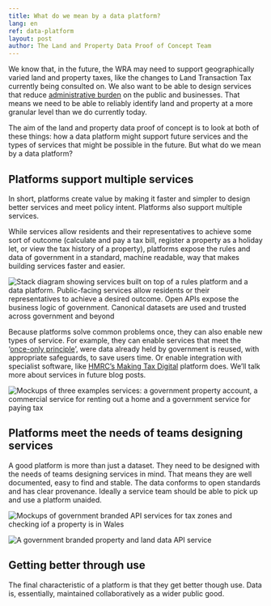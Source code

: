 ```yaml
---
title: What do we mean by a data platform?
lang: en
ref: data-platform
layout: post
author: The Land and Property Data Proof of Concept Team
---
```

We know that, in the future, the WRA may need to support geographically varied land and property taxes, like the changes to Land Transaction Tax currently being consulted on. We also want to be able to design services that reduce [administrative burden](https://en.wikipedia.org/wiki/Once-only_principle) on the public and businesses. That means we need to be able to reliably identify land and property at a more granular level than we do currently today.

The aim of the land and property data proof of concept is to look at both of these things: how a data platform might support future services and the types of services that might be possible in the future. But what do we mean by a data platform?

## Platforms support multiple services

In short, platforms create value by making it faster and simpler to design better services and meet policy intent. Platforms also support multiple services.

While services allow residents and their representatives to achieve some sort of outcome (calculate and pay a tax bill, register a property as a holiday let, or view the tax history of a property), platforms expose the rules and data of government in a standard, machine readable, way that makes building services faster and easier.

![Stack diagram showing services built on top of a rules platform and a data platform. Public-facing services allow residents or their representatives to achieve a desired outcome. Open APIs expose the business logic of government. Canonical datasets are used and trusted across government and beyond](/property-data-poc/assets/images/stack-en.png)

Because platforms solve common problems once, they can also enable new types of service. For example, they can enable services that meet the ‘[once-only principle](https://en.wikipedia.org/wiki/Once-only_principle)’, were data already held by government is reused, with appropriate safeguards, to save users time. Or enable integration with specialist software, like [HMRC’s Making Tax Digital](https://www.gov.uk/guidance/find-software-thats-compatible-with-making-tax-digital-for-vat) platform does. We’ll talk more about services in future blog posts.

![Mockups of three examples services: a government property account, a commercial service for renting out a home and a government service for paying tax](/property-data-poc/assets/images/services-en.png)

## Platforms meet the needs of teams designing services

A good platform is more than just a dataset. They need to be designed with the needs of teams designing services in mind. That means they are well documented, easy to find and stable. The data conforms to open standards and has clear provenance. Ideally a service team should be able to pick up and use a platform unaided.

![Mockups of government branded API services for tax zones and checking iof a property is in  Wales](/property-data-poc/assets/images/rules-en.png)

![A government branded property and land data API service](/property-data-poc/assets/images/data-en.png)

## Getting better through use

The final characteristic of a platform is that they get better though use. Data is, essentially, maintained collaboratively as a wider public good.
